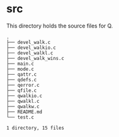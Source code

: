 # src
This directory holds the source files for Q.

```
.
├── devel_walk.c
├── devel_walkio.c
├── devel_walkl.c
├── devel_walk_wins.c
├── main.c
├── mode.c
├── qattr.c
├── qdefs.c
├── qerror.c
├── qfile.c
├── qwalkio.c
├── qwalkl.c
├── qwalkw.c
├── README.md
└── test.c

1 directory, 15 files
```
